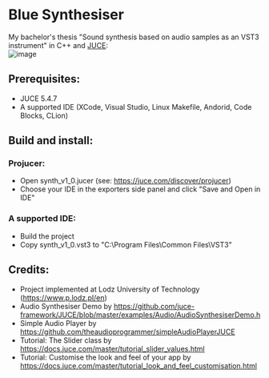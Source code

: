 # Blue Synthesiser
My bachelor's thesis "Sound synthesis based on audio samples as an VST3 instrument" in C++ and [JUCE](https://juce.com):<br/>![image](https://user-images.githubusercontent.com/62397363/79278180-8428df80-7eab-11ea-978e-976abcbf1bd9.png)

## Prerequisites:
- JUCE 5.4.7
- A supported IDE (XCode, Visual Studio, Linux Makefile, Andorid, Code Blocks, CLion)

## Build and install:
### Projucer:
- Open synth_v1_0.jucer (see: https://juce.com/discover/projucer)
- Choose your IDE in the exporters side panel and click "Save and Open in IDE"
### A supported IDE:
- Build the project
- Copy synth_v1_0.vst3 to "C:\Program Files\Common Files\VST3"

## Credits:
- Project implemented at Lodz University of Technology (https://www.p.lodz.pl/en)
- Audio Synthesiser Demo by https://github.com/juce-framework/JUCE/blob/master/examples/Audio/AudioSynthesiserDemo.h
- Simple Audio Player by https://github.com/theaudioprogrammer/simpleAudioPlayerJUCE
- Tutorial: The Slider class by https://docs.juce.com/master/tutorial_slider_values.html
- Tutorial: Customise the look and feel of your app by https://docs.juce.com/master/tutorial_look_and_feel_customisation.html
